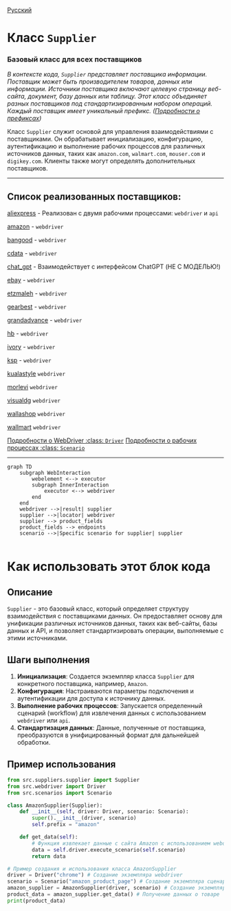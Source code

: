 [Русский](https://github.com/hypo69/hypotez/blob/master/README.RU.MD)

# **Класс** `Supplier`

### **Базовый класс для всех поставщиков**

*В контексте кода, `Supplier` представляет поставщика информации.*
*Поставщик может быть производителем товаров, данных или информации.*
*Источники поставщика включают целевую страницу веб-сайта, документ, базу данных или таблицу.*
*Этот класс объединяет разных поставщиков под стандартизированным набором операций.*
*Каждый поставщик имеет уникальный префикс. ([Подробности о префиксах](prefixes.md))*

Класс `Supplier` служит основой для управления взаимодействиями с поставщиками.
Он обрабатывает инициализацию, конфигурацию, аутентификацию и выполнение рабочих процессов для различных источников данных, таких как `amazon.com`, `walmart.com`, `mouser.com` и `digikey.com`. Клиенты также могут определять дополнительных поставщиков.

---

## Список реализованных поставщиков:

[aliexpress](aliexpress) - Реализован с двумя рабочими процессами: `webdriver` и `api`

[amazon](amazon) - `webdriver`

[bangood](bangood) - `webdriver`

[cdata](cdata) - `webdriver`

[chat_gpt](chat_gpt) - Взаимодействует с интерфейсом ChatGPT (НЕ С МОДЕЛЬЮ!)

[ebay](ebay) - `webdriver`

[etzmaleh](etzmaleh) - `webdriver`

[gearbest](gearbest) - `webdriver`

[grandadvance](grandadvance) - `webdriver`

[hb](hb) - `webdriver`

[ivory](ivory) - `webdriver`

[ksp](ksp) - `webdriver`

[kualastyle](kualastyle) `webdriver`

[morlevi](morlevi) `webdriver`

[visualdg](visualdg) `webdriver`

[wallashop](wallashop) `webdriver`

[wallmart](wallmart) `webdriver`

[Подробности о WebDriver :class: `Driver`](../webdriver)
[Подробности о рабочих процессах :class: `Scenario`](../scenarios)

---

```mermaid
graph TD
    subgraph WebInteraction
        webelement <--> executor
        subgraph InnerInteraction
            executor <--> webdriver
        end
    end
    webdriver -->|result| supplier
    supplier -->|locator| webdriver
    supplier --> product_fields
    product_fields --> endpoints
    scenario -->|Specific scenario for supplier| supplier


```

Как использовать этот блок кода
=========================================================================================

Описание
-------------------------
`Supplier` - это базовый класс, который определяет структуру взаимодействия с поставщиками данных. Он предоставляет основу для унификации различных источников данных, таких как веб-сайты, базы данных и API, и позволяет стандартизировать операции, выполняемые с этими источниками.

Шаги выполнения
-------------------------
1. **Инициализация**: Создается экземпляр класса `Supplier` для конкретного поставщика, например, `Amazon`.
2. **Конфигурация**: Настраиваются параметры подключения и аутентификации для доступа к источнику данных.
3. **Выполнение рабочих процессов**: Запускается определенный сценарий (workflow) для извлечения данных с использованием `webdriver` или `api`.
4. **Стандартизация данных**: Данные, полученные от поставщика, преобразуются в унифицированный формат для дальнейшей обработки.

Пример использования
-------------------------

```python
from src.suppliers.supplier import Supplier
from src.webdriver import Driver
from src.scenarios import Scenario

class AmazonSupplier(Supplier):
    def __init__(self, driver: Driver, scenario: Scenario):
        super().__init__(driver, scenario)
        self.prefix = "amazon"

    def get_data(self):
        # Функция извлекает данные с сайта Amazon с использованием webdriver и сценария
        data = self.driver.execute_scenario(self.scenario)
        return data

# Пример создания и использования класса AmazonSupplier
driver = Driver("chrome") # Создание экземпляра webdriver
scenario = Scenario("amazon_product_page") # Создание экземпляра сценария
amazon_supplier = AmazonSupplier(driver, scenario) # Создание экземпляра AmazonSupplier
product_data = amazon_supplier.get_data() # Получение данных о товаре
print(product_data)